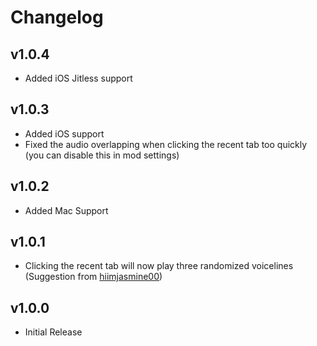 # Changelog

## v1.0.4

- Added iOS Jitless support

## v1.0.3

- Added iOS support
- Fixed the audio overlapping when clicking the recent tab too quickly (you can disable this in mod settings)

## v1.0.2

- Added Mac Support

## v1.0.1

- Clicking the recent tab will now play three randomized voicelines (Suggestion from [hiimjasmine00](user:7466002))

## v1.0.0

- Initial Release